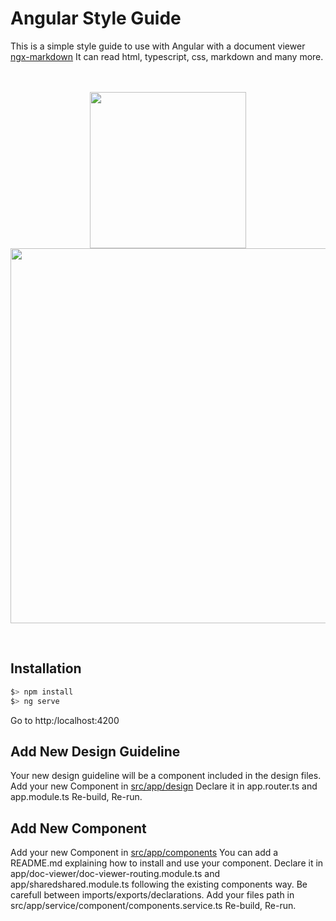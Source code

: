 # Angular Style Guide
This is a simple style guide to use with Angular with a document viewer [ngx-markdown](https://www.npmjs.com/package/ngx-markdown)
It can read html, typescript, css, markdown and many more.
<br/>
<p align="center">
<br/><br/>
<img src="assets/angular_logo.svg" width="250">  
<img src="assets/screenshot1.png" width="600">

</p>
<br/>


## Installation
```javascript
$> npm install
$> ng serve
```
Go to http:/localhost:4200

## Add New Design Guideline

Your new design guideline will be a component included in the design files.
Add your new Component in [src/app/design](./src/app/design)
Declare it in app.router.ts and app.module.ts
Re-build, Re-run.

## Add New Component

Add your new Component in [src/app/components](./src/app/doc-viewer/components)
You can add a README.md explaining how to install and use your component.
Declare it in app/doc-viewer/doc-viewer-routing.module.ts and app/sharedshared.module.ts following the existing components way. Be carefull between imports/exports/declarations. 
Add your files path in src/app/service/component/components.service.ts
Re-build, Re-run.  

